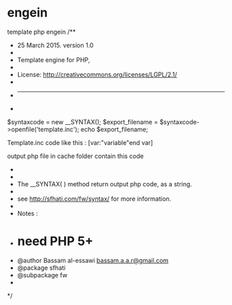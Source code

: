 # engein
template php engein
/**
 * 25 March 2015. version 1.0
 * 
 * Template engine for PHP,
 * 
 * License: http://creativecommons.org/licenses/LGPL/2.1/
 * 
 * ----------------------------------------------------------------------
 * 
$syntaxcode = new __SYNTAX();
$export_filename = $syntaxcode->openfile('template.inc');
echo $export_filename;

Template.inc code like this : 
 [var:"variable"end var] 
 
 output php file in cache folder contain this code 
 <?php echo $variable;?>
 * 
 * 
 * The __SYNTAX( ) method return output php code, as a string.
 * 
 * see http://sfhati.com/fw/syntax/ for more information.
 * 
 * Notes :
 * # need PHP 5+
 * @author Bassam al-essawi <bassam.a.a.r@gmail.com>
 * @package sfhati
 * @subpackage fw
 * 
 */
